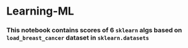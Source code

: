 # Learning-ML
### This notebook contains scores of 6 `sklearn` algs based on `load_breast_cancer` dataset in `sklearn.datasets`
